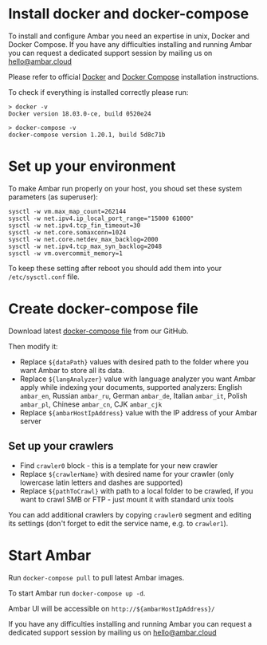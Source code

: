 # Install docker and docker-compose

To install and configure Ambar you need an expertise in unix, Docker and Docker Compose.
If you have any difficulties installing and running Ambar you can request a dedicated support session by mailing us on hello@ambar.cloud

Please refer to official [Docker](https://docs.docker.com/install/) and [Docker Compose](https://docs.docker.com/compose/install/)  installation instructions.

To check if everything is installed correctly please run:

```
> docker -v
Docker version 18.03.0-ce, build 0520e24

> docker-compose -v
docker-compose version 1.20.1, build 5d8c71b
```

# Set up your environment

To make Ambar run properly on your host, you shoud set these system parameters (as superuser):

```
sysctl -w vm.max_map_count=262144
sysctl -w net.ipv4.ip_local_port_range="15000 61000"
sysctl -w net.ipv4.tcp_fin_timeout=30
sysctl -w net.core.somaxconn=1024
sysctl -w net.core.netdev_max_backlog=2000
sysctl -w net.ipv4.tcp_max_syn_backlog=2048
sysctl -w vm.overcommit_memory=1
```

To keep these setting after reboot you should add them into your `/etc/sysctl.conf` file.


# Create docker-compose file

Download latest [docker-compose file](...) from our GitHub.

Then modify it:

- Replace ```${dataPath}``` values with desired path to the folder where you want Ambar to store all its data.
- Replace ```${langAnalyzer}``` value with language analyzer you want Ambar apply while indexing your documents, supported analyzers: English ```ambar_en```, Russian ```ambar_ru```, German ```ambar_de```, Italian ```ambar_it```, Polish ```ambar_pl```, Chinese ```ambar_cn```, CJK ```ambar_cjk```
- Replace ```${ambarHostIpAddress}``` value with the IP address of your Ambar server

## Set up your crawlers

- Find ```crawler0``` block - this is a template for your new crawler
- Replace ```${crawlerName}``` with desired name for your crawler (only lowercase latin letters and dashes are supported)
- Replace ```${pathToCrawl}``` with path to a local folder to be crawled, if you want to crawl SMB or FTP - just mount it with standard unix tools

You can add additional crawlers by copying ```crawler0``` segment and editing its settings (don't forget to edit the service name, e.g. to ```crawler1```).

# Start Ambar

Run ```docker-compose pull``` to pull latest Ambar images.

To start Ambar run ```docker-compose up -d```.

Ambar UI will be accessible on ```http://${ambarHostIpAddress}/```

If you have any difficulties installing and running Ambar you can request a dedicated support session by mailing us on hello@ambar.cloud
